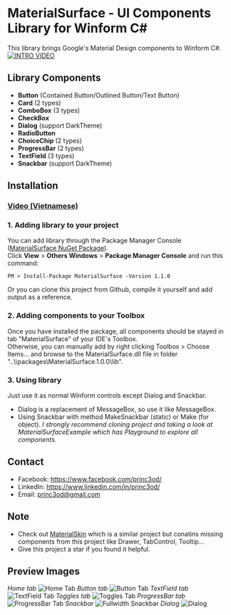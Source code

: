 # MaterialSurface - UI Components Library for Winform C#
This library brings Google's Material Design components to Winform C#.  
[![INTRO VIDEO](https://img.youtube.com/vi/uaxmJ60yjFs/0.jpg)](https://www.youtube.com/watch?v=uaxmJ60yjFs)
## Library Components
- **Button** (Contained Button/Outlined Button/Text Button)
- **Card** (2 types)
- **ComboBox** (3 types)
- **CheckBox**
- **Dialog** (support DarkTheme)
- **RadioButton**
- **ChoiceChip** (2 types)
- **ProgressBar** (2 types)
- **TextField** (3 types)
- **Snackbar** (support DarkTheme)
## Installation
### [Video (Vietnamese)](https://youtu.be/AocfcB6sFGc)
### 1. Adding library to your project
  You can add library through the Package Manager Console ([MaterialSurface NuGet Package](https://www.nuget.org/packages/MaterialSurface/)).  
  Click **View** > **Others Windows** > **Package Manager Console** and run this command:
 ```
 PM > Install-Package MaterialSurface -Version 1.1.0
 ```
 Or you can clone this project from Github, compile it yourself and add output as a reference.
 ### 2. Adding components to your Toolbox
  Once you have installed the package, all components should be stayed in tab "MaterialSurface" of your IDE's Toolbox.  
  Otherwise, you can manually add by right clicking Toolbox > Choose Items... and browse to the MaterialSurface.dll file in folder "..\\\packages\MaterialSurface.1.0.0\lib\".
 ### 3. Using library
  Just use it as normal Winform controls except Dialog and Snackbar.  
  - Dialog is a replacement of MessageBox, so use it like MessageBox.  
  - Using Snackbar with method MakeSnackbar (static) or Make (for object).
  *I strongly recommend cloning project and taking a look at MaterialSurfaceExample which has Playground to explore all components.*
## Contact
- Facebook: https://www.facebook.com/princ3od/
- LinkedIn: https://www.linkedin.com/in/princ3od/
- Email: princ3od@gmail.com
## Note
- Check out [MaterialSkin](https://github.com/IgnaceMaes/MaterialSkin) which is a similar project but conatins missing components from this project like Drawer, TabControl, Tooltip...
- Give this project a star if you found it helpful.
## Preview Images
*Home tab*
![Home Tab](https://i.imgur.com/hI5L8Ai.png)
*Button tab*
![Button Tab](https://i.imgur.com/sjx0cSk.png)
*TextField tab*
![TextField Tab](https://i.imgur.com/hjpuSRf.png)
*Toggles tab*
![Toggles Tab](https://i.imgur.com/5Q5PSih.png)
*ProgressBar tab*
![ProgressBar Tab](https://i.imgur.com/71BF8OR.png)
*Snackbar*
![Fullwidth Snackbar](https://i.imgur.com/yZIaYDx.png)
*Dialog*
![Dialog](https://i.imgur.com/yRoiO4v.png)
